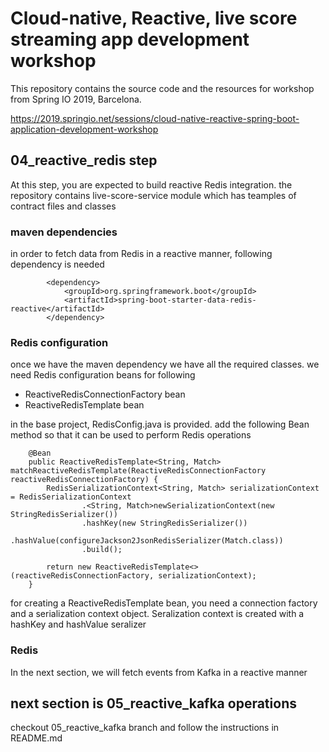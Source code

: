 
# Cloud-native, Reactive, live score streaming app development workshop
This repository contains the source code and the resources for workshop from Spring IO 2019, Barcelona.

https://2019.springio.net/sessions/cloud-native-reactive-spring-boot-application-development-workshop

## 04_reactive_redis step

At this step, you are expected to build reactive Redis integration. the repository contains live-score-service module which has teamples of contract files and classes

### maven dependencies

in order to fetch data from Redis in a reactive manner, following dependency is needed

```
		<dependency>
			<groupId>org.springframework.boot</groupId>
			<artifactId>spring-boot-starter-data-redis-reactive</artifactId>
		</dependency>
```

### Redis configuration 

once we have the maven dependency we have all the required classes. we need Redis configuration beans for following

+ ReactiveRedisConnectionFactory bean
+ ReactiveRedisTemplate bean

in the base project, RedisConfig.java is provided. add the following Bean method so that it can be used to perform Redis operations

```
	@Bean
	public ReactiveRedisTemplate<String, Match> matchReactiveRedisTemplate(ReactiveRedisConnectionFactory reactiveRedisConnectionFactory) {
		RedisSerializationContext<String, Match> serializationContext = RedisSerializationContext
				.<String, Match>newSerializationContext(new StringRedisSerializer())
				.hashKey(new StringRedisSerializer())
				.hashValue(configureJackson2JsonRedisSerializer(Match.class))
				.build();

		return new ReactiveRedisTemplate<>(reactiveRedisConnectionFactory, serializationContext);
	}
```

for creating a ReactiveRedisTemplate bean, you need a connection factory and a serialization context object. Seralization context is created with a hashKey and hashValue seralizer

### Redis  


In the next section, we will fetch events from Kafka in a reactive manner
 
## next section is 05_reactive_kafka operations

checkout 05_reactive_kafka branch and follow the instructions in README.md

